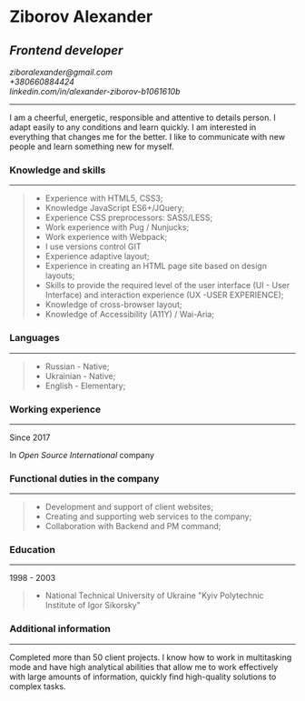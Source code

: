 # Ziborov Alexander
## _Frontend developer_

_ziboralexander@gmail.com_ <br>
_+380660884424_ <br>
_linkedin.com/in/alexander-ziborov-b1061610b_

---
I am a cheerful, energetic, responsible and attentive to details person. I adapt easily to any conditions and learn quickly. I am interested in everything that changes me for the better. I like to communicate with new people and learn something new for myself.

### Knowledge and skills

---
> - Experience with HTML5, CSS3;
> - Knowledge JavaScript ES6+/JQuery;
> - Experience CSS preprocessors: SASS/LESS;
> - Work experience with Pug / Nunjucks;
> - Work experience with Webpack;
> - I use versions control GIT
> - Experience adaptive layout;
> - Experience in creating an HTML page site based on design layouts;
> - Skills to provide the required level of the user interface (UI - User Interface) and interaction experience (UX -USER EXPERIENCE);
> - Knowledge of cross-browser layout;
> - Knowledge of Accessibility (A11Y) / Wai-Aria;


### Languages

---
> - Russian - Native;
> - Ukrainian - Native;
> - English - Elementary;


### Working experience

---
Since 2017

In *Open Source International* company


### Functional duties in the company

---
> - Development and support of client websites;
> - Creating and supporting web services to the company;
> - Collaboration with Backend and PM command;

### Education

---
1998 - 2003
> - National Technical University of Ukraine
"Kyiv Polytechnic Institute of Igor Sikorsky"
  

### Additional information

---
Completed more than 50 client projects. I know how to work in multitasking mode and have high analytical abilities that allow me to work effectively with large amounts of information, quickly find high-quality solutions to complex tasks.
